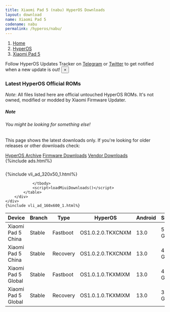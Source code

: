 ```yaml
---
title: Xiaomi Pad 5 (nabu) HyperOS Downloads
layout: download
name: Xiaomi Pad 5
codename: nabu
permalink: /hyperos/nabu/
---
```

<nav aria-label="breadcrumb">
    <ol class="breadcrumb">
        <li class="breadcrumb-item"><a href="/">Home</a></li>
        <li class="breadcrumb-item"><a href="/hyperos/">HyperOS</a></li>
        <li class="breadcrumb-item active" aria-current="page"><a href="/hyperos/nabu/">Xiaomi Pad 5</a></li>
    </ol>
</nav>
<div class="alert alert-primary alert-dismissible fade show" role="alert">
    Follow HyperOS Updates Tracker on <a href="https://t.me/MIUIUpdatesTracker" class="alert-link">Telegram</a>
     or <a href="https://twitter.com/MiFwUpdater" class="alert-link">Twitter</a> to get notified when a new update is out!
    <button type="button" class="close" data-dismiss="alert" aria-label="Close">
        <span aria-hidden="true">&times;</span>
    </button>
</div>

### Latest HyperOS Official ROMs
*Note*: All files listed here are official untouched HyperOS ROMs. It's not owned, modified or modded by Xiaomi Firmware Updater.
<div class="card">
  <div class="card-body">
    <h5 class="card-title">Note</h5>
    <h6 class="card-subtitle mb-2 text-muted">You might be looking for something else!</h6>
    <p class="card-text">This page shows the latest downloads only.
     If you're looking for older releases or other downloads check:</p>
    <a href="/archive/hyperos/nabu/" class="card-link">HyperOS Archive</a>
    <a href="/firmware/nabu/" class="card-link">Firmware Downloads</a>
    <a href="/vendor/nabu/" class="card-link">Vendor Downloads</a>
  </div>
</div>
{%include ads.html%}
<div class="row justify-content-center">
    <div class="col-10">
        <div class="table-responsive-md" style="margin-top: 25px;">
            {%include vli_ad_320x50_1.html%}
            <table id="miui" class="display dt-responsive nowrap compact table table-striped table-hover table-sm">
                <thead class="thead-dark">
                    <tr>
                        <th data-ref="device">Device</th>
                        <th data-ref="branch">Branch</th>
                        <th data-ref="type">Type</th>
                        <th data-ref="miui">HyperOS</th>
                        <th data-ref="android">Android</th>
                        <th data-ref="size">Size</th>
                        <th data-ref="size">Date</th>
                        <th data-ref="link">Link</th>
                    </tr>
                </thead>
                <tbody>
                <tr><td>Xiaomi Pad 5 China</td><td>Stable</td><td>Fastboot</td><td>OS1.0.2.0.TKXCNXM</td><td>13.0</td><td>5.2 GB</td><td>2024-02-21</td><td><a href="/hyperos/nabu/stable/OS1.0.2.0.TKXCNXM/">Download</a></td></tr>
<tr><td>Xiaomi Pad 5 China</td><td>Stable</td><td>Recovery</td><td>OS1.0.2.0.TKXCNXM</td><td>13.0</td><td>4.3 GB</td><td>2024-02-28</td><td><a href="/hyperos/nabu/stable/OS1.0.2.0.TKXCNXM/">Download</a></td></tr>
<tr><td>Xiaomi Pad 5 Global</td><td>Stable</td><td>Fastboot</td><td>OS1.0.1.0.TKXMIXM</td><td>13.0</td><td>4.4 GB</td><td>2024-03-05</td><td><a href="/hyperos/nabu/stable/OS1.0.1.0.TKXMIXM/">Download</a></td></tr>
<tr><td>Xiaomi Pad 5 Global</td><td>Stable</td><td>Recovery</td><td>OS1.0.1.0.TKXMIXM</td><td>13.0</td><td>3.7 GB</td><td>2024-03-20</td><td><a href="/hyperos/nabu/stable/OS1.0.1.0.TKXMIXM/">Download</a></td></tr>

                </tbody>
                <script>loadMiuiDownloads()</script>
            </table>
        </div>
    </div>
    {%include vli_ad_160x600_1.html%}
</div>
